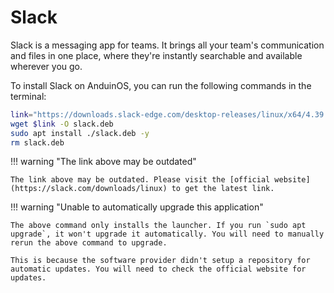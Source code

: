 # Slack

Slack is a messaging app for teams. It brings all your team's communication and files in one place, where they're instantly searchable and available wherever you go.

To install Slack on AnduinOS, you can run the following commands in the terminal:

```bash
link="https://downloads.slack-edge.com/desktop-releases/linux/x64/4.39.95/slack-desktop-4.39.95-amd64.deb"
wget $link -O slack.deb
sudo apt install ./slack.deb -y
rm slack.deb
```

!!! warning "The link above may be outdated"

    The link above may be outdated. Please visit the [official website](https://slack.com/downloads/linux) to get the latest link.

!!! warning "Unable to automatically upgrade this application"

    The above command only installs the launcher. If you run `sudo apt upgrade`, it won't upgrade it automatically. You will need to manually rerun the above command to upgrade.

    This is because the software provider didn't setup a repository for automatic updates. You will need to check the official website for updates.
